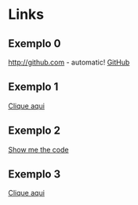 # Links

## Exemplo 0

http://github.com - automatic!
[GitHub](http://github.com)

## Exemplo 1
[Clique aqui](https://showmethecode.com.br)

## Exemplo 2
[Show me the code](https://showmethecode.com.br, "Blog")

## Exemplo 3
[site-url]: https://showmethecode.com.br
[Clique aqui][site-url]